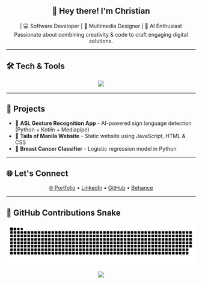 <!-- Header -->
<h2 align="center">👋 Hey there! I'm Christian</h2>

<p align="center">
  | 💻 Software Developer | 🎨 Multimedia Designer | 🤖 AI Enthusiast <br/>
  Passionate about combining creativity & code to craft engaging digital solutions.
</p>

---

## 🛠️ Tech & Tools
<p align="center">
  <img src="https://skillicons.dev/icons?i=python,java,kotlin,flutter,html,css,js,figma,photoshop,illustrator,aftereffects,github" />
</p>

---

## 🚀 Projects
- 🤟 **ASL Gesture Recognition App** - AI-powered sign language detection (Python + Kotlin + Mediapipe)
- 🐾 **Tails of Manila Website** - Static website using JavaScript, HTML & CSS
- 🧠 **Breast Cancer Classifier** - Logistic regression model in Python

---

## 🌐 Let's Connect
<p align="center">
  <a href="https://www.hyxcreation.vercel.app" target="_blank">🌐 Portfolio</a> • 
  <a href="https://linkedin.com/in/christian-moises-2767a3345/" target="_blank">LinkedIn</a> • 
  <a href="https://github.com/moisesxtian" target="_blank">GitHub</a> • 
  <a href="https://www.behance.net/hyxchan" target="_blank">Behance</a>
</p>

---

## 🐍 GitHub Contributions Snake
<p align="center">
  <img src="https://raw.githubusercontent.com/moisesxtian/moisesxtian/output/github-snake-dark.svg" alt="github contribution snake"/>
</p>

<p align="center">
  <img src="https://capsule-render.vercel.app/api?type=waving&color=0:9333EA,100:3B82F6&height=120&section=footer"/>
</p>
